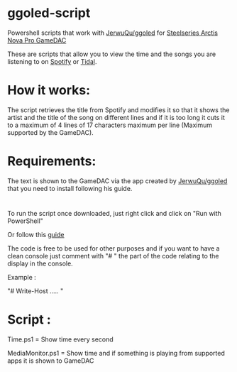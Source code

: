# ggoled-script
Powershell scripts that work with [JerwuQu/ggoled](https://github.com/JerwuQu/ggoled) for [Steelseries Arctis Nova Pro GameDAC](https://steelseries.com/gaming-accessories/gamedac-gen-2)

These are scripts that allow you to view the time and the songs you are listening to on [Spotify](https://www.spotify.com/) or [Tidal](https://tidal.com/).

# How it works:
The script retrieves the title from Spotify and modifies it so that it shows the artist and the title of the song on different lines and if it is too long it cuts it to a maximum of 4 lines of 17 characters maximum per line (Maximum supported by the GameDAC).

# Requirements:
The text is shown to the GameDAC via the app created by [JerwuQu/ggoled](https://github.com/JerwuQu/ggoled) that you need to install following his guide.

# 

To run the script once downloaded, just right click and click on "Run with PowerShell"

Or follow this [guide](https://sentry.io/answers/run-a-powershell-script/)

The code is free to be used for other purposes and if you want to have a clean console just comment with "# " the part of the code relating to the display in the console.

Example :

"# Write-Host ..... "

# Script :

Time.ps1 = Show time every second

MediaMonitor.ps1 = Show time and if something is playing from supported apps it is shown to GameDAC

